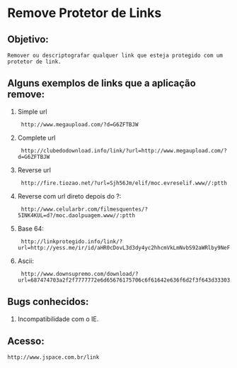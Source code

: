 Remove Protetor de Links
========================

Objetivo:
---------
	Remover ou descriptografar qualquer link que esteja protegido com um protetor de link.

Alguns exemplos de links que a aplicação remove:
-------------------------------------------------

1. Simple url

        http://www.megaupload.com/?d=G6ZFTBJW
2. Complete url

        http://clubedodownload.info/link/?url=http://www.megaupload.com/?d=G6ZFTBJW
3. Reverse url

        http://fire.tiozao.net/?url=Sjh56Jm/elif/moc.evreselif.www//:ptth
4. Reverse com url direto depois do ?:

        http://www.celularbr.com/filmesquentes/?5INK4KUL=d?/moc.daolpuagem.www//:ptth
5. Base 64:

        http://linkprotegido.info/link/?url=http://yess.me/ir/id/aHR0cDovL3d3dy4yc2hhcmVkLmNvbS92aWRlby9NeFFiYWtXRi9PQVBERkVJLmh0bWw=/  
6. Ascii:

        http://www.downsupremo.com/download/?url=687474703a2f2f7777772e6d65676175706c6f61642e636f6d2f3f643d3330354f35323736
   
 Bugs conhecidos:
 ----------------
1.  Incompatibilidade com o IE.

Acesso:
-------
	http://www.jspace.com.br/link

